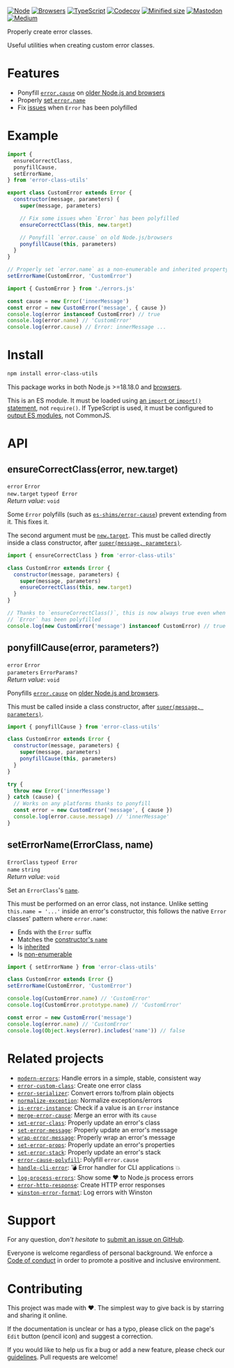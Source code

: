 [![Node](https://img.shields.io/badge/-Node.js-808080?logo=node.js&colorA=404040&logoColor=66cc33)](https://www.npmjs.com/package/error-class-utils)
[![Browsers](https://img.shields.io/badge/-Browsers-808080?logo=firefox&colorA=404040)](https://unpkg.com/error-class-utils?module)
[![TypeScript](https://img.shields.io/badge/-Typed-808080?logo=typescript&colorA=404040&logoColor=0096ff)](/src/main.d.ts)
[![Codecov](https://img.shields.io/badge/-Tested%20100%25-808080?logo=codecov&colorA=404040)](https://codecov.io/gh/ehmicky/error-class-utils)
[![Minified size](https://img.shields.io/bundlephobia/minzip/error-class-utils?label&colorA=404040&colorB=808080&logo=webpack)](https://bundlephobia.com/package/error-class-utils)
[![Mastodon](https://img.shields.io/badge/-Mastodon-808080.svg?logo=mastodon&colorA=404040&logoColor=9590F9)](https://fosstodon.org/@ehmicky)
[![Medium](https://img.shields.io/badge/-Medium-808080.svg?logo=medium&colorA=404040)](https://medium.com/@ehmicky)

Properly create error classes.

Useful utilities when creating custom error classes.

# Features

- Ponyfill
  [`error.cause`](https://developer.mozilla.org/en-US/docs/Web/JavaScript/Reference/Global_Objects/Error/cause)
  on
  [older Node.js and browsers](https://developer.mozilla.org/en-US/docs/Web/JavaScript/Reference/Global_Objects/Error/cause#browser_compatibility)
- Properly [set `error.name`](#seterrornameerrorclass-name)
- Fix [issues](#ensurecorrectclasserror-newtarget) when `Error` has been
  polyfilled

# Example

<!-- eslint-disable fp/no-this, fp/no-class, fp/no-mutating-assign -->

```js
import {
  ensureCorrectClass,
  ponyfillCause,
  setErrorName,
} from 'error-class-utils'

export class CustomError extends Error {
  constructor(message, parameters) {
    super(message, parameters)

    // Fix some issues when `Error` has been polyfilled
    ensureCorrectClass(this, new.target)

    // Ponyfill `error.cause` on old Node.js/browsers
    ponyfillCause(this, parameters)
  }
}

// Properly set `error.name` as a non-enumerable and inherited property
setErrorName(CustomError, 'CustomError')
```

```js
import { CustomError } from './errors.js'

const cause = new Error('innerMessage')
const error = new CustomError('message', { cause })
console.log(error instanceof CustomError) // true
console.log(error.name) // 'CustomError'
console.log(error.cause) // Error: innerMessage ...
```

# Install

```bash
npm install error-class-utils
```

This package works in both Node.js >=18.18.0 and
[browsers](https://raw.githubusercontent.com/ehmicky/dev-tasks/main/src/browserslist).

This is an ES module. It must be loaded using
[an `import` or `import()` statement](https://gist.github.com/sindresorhus/a39789f98801d908bbc7ff3ecc99d99c),
not `require()`. If TypeScript is used, it must be configured to
[output ES modules](https://www.typescriptlang.org/docs/handbook/esm-node.html),
not CommonJS.

# API

## ensureCorrectClass(error, new.target)

`error` `Error`\
`new.target` `typeof Error`\
_Return value_: `void`

Some `Error` polyfills (such as
[`es-shims/error-cause`](https://github.com/es-shims/error-cause)) prevent
extending from it. This fixes it.

The second argument must be
[`new.target`](https://developer.mozilla.org/en-US/docs/Web/JavaScript/Reference/Operators/new.target).
This must be called directly inside a class constructor, after
[`super(message, parameters)`](https://developer.mozilla.org/en-US/docs/Web/JavaScript/Reference/Operators/super).

<!-- eslint-disable fp/no-class, fp/no-this -->

```js
import { ensureCorrectClass } from 'error-class-utils'

class CustomError extends Error {
  constructor(message, parameters) {
    super(message, parameters)
    ensureCorrectClass(this, new.target)
  }
}

// Thanks to `ensureCorrectClass()`, this is now always true even when
// `Error` has been polyfilled
console.log(new CustomError('message') instanceof CustomError) // true
```

## ponyfillCause(error, parameters?)

`error` `Error`\
`parameters` `ErrorParams?`\
_Return value_: `void`

Ponyfills
[`error.cause`](https://developer.mozilla.org/en-US/docs/Web/JavaScript/Reference/Global_Objects/Error/cause)
on
[older Node.js and browsers](https://developer.mozilla.org/en-US/docs/Web/JavaScript/Reference/Global_Objects/Error/cause#browser_compatibility).

This must be called inside a class constructor, after
[`super(message, parameters)`](https://developer.mozilla.org/en-US/docs/Web/JavaScript/Reference/Operators/super).

<!-- eslint-disable fp/no-class, fp/no-this -->

```js
import { ponyfillCause } from 'error-class-utils'

class CustomError extends Error {
  constructor(message, parameters) {
    super(message, parameters)
    ponyfillCause(this, parameters)
  }
}

try {
  throw new Error('innerMessage')
} catch (cause) {
  // Works on any platforms thanks to ponyfill
  const error = new CustomError('message', { cause })
  console.log(error.cause.message) // 'innerMessage'
}
```

## setErrorName(ErrorClass, name)

`ErrorClass` `typeof Error`\
`name` `string`\
_Return value_: `void`

Set an `ErrorClass`'s
[`name`](https://developer.mozilla.org/en-US/docs/Web/JavaScript/Reference/Global_Objects/Error/name).

This must be performed on an error class, not instance. Unlike setting
`this.name = '...'` inside an error's constructor, this follows the native
`Error` classes' pattern where `error.name`:

- Ends with the `Error` suffix
- Matches the
  [constructor's `name`](https://developer.mozilla.org/en-US/docs/Web/JavaScript/Reference/Global_Objects/Function/name)
- Is
  [inherited](https://developer.mozilla.org/en-US/docs/Web/JavaScript/Enumerability_and_ownership_of_properties)
- Is
  [non-enumerable](https://developer.mozilla.org/en-US/docs/Web/JavaScript/Enumerability_and_ownership_of_properties)

<!-- eslint-disable fp/no-class -->

```js
import { setErrorName } from 'error-class-utils'

class CustomError extends Error {}
setErrorName(CustomError, 'CustomError')

console.log(CustomError.name) // 'CustomError'
console.log(CustomError.prototype.name) // 'CustomError'

const error = new CustomError('message')
console.log(error.name) // 'CustomError'
console.log(Object.keys(error).includes('name')) // false
```

# Related projects

- [`modern-errors`](https://github.com/ehmicky/modern-errors): Handle errors in
  a simple, stable, consistent way
- [`error-custom-class`](https://github.com/ehmicky/error-custom-class): Create
  one error class
- [`error-serializer`](https://github.com/ehmicky/error-serializer): Convert
  errors to/from plain objects
- [`normalize-exception`](https://github.com/ehmicky/normalize-exception):
  Normalize exceptions/errors
- [`is-error-instance`](https://github.com/ehmicky/is-error-instance): Check if
  a value is an `Error` instance
- [`merge-error-cause`](https://github.com/ehmicky/merge-error-cause): Merge an
  error with its `cause`
- [`set-error-class`](https://github.com/ehmicky/set-error-class): Properly
  update an error's class
- [`set-error-message`](https://github.com/ehmicky/set-error-message): Properly
  update an error's message
- [`wrap-error-message`](https://github.com/ehmicky/wrap-error-message):
  Properly wrap an error's message
- [`set-error-props`](https://github.com/ehmicky/set-error-props): Properly
  update an error's properties
- [`set-error-stack`](https://github.com/ehmicky/set-error-stack): Properly
  update an error's stack
- [`error-cause-polyfill`](https://github.com/ehmicky/error-cause-polyfill):
  Polyfill `error.cause`
- [`handle-cli-error`](https://github.com/ehmicky/handle-cli-error): 💣 Error
  handler for CLI applications 💥
- [`log-process-errors`](https://github.com/ehmicky/log-process-errors): Show
  some ❤ to Node.js process errors
- [`error-http-response`](https://github.com/ehmicky/error-http-response):
  Create HTTP error responses
- [`winston-error-format`](https://github.com/ehmicky/winston-error-format): Log
  errors with Winston

# Support

For any question, _don't hesitate_ to [submit an issue on GitHub](../../issues).

Everyone is welcome regardless of personal background. We enforce a
[Code of conduct](CODE_OF_CONDUCT.md) in order to promote a positive and
inclusive environment.

# Contributing

This project was made with ❤️. The simplest way to give back is by starring and
sharing it online.

If the documentation is unclear or has a typo, please click on the page's `Edit`
button (pencil icon) and suggest a correction.

If you would like to help us fix a bug or add a new feature, please check our
[guidelines](CONTRIBUTING.md). Pull requests are welcome!

<!-- Thanks go to our wonderful contributors: -->

<!-- ALL-CONTRIBUTORS-LIST:START -->
<!-- prettier-ignore -->
<!--
<table><tr><td align="center"><a href="https://fosstodon.org/@ehmicky"><img src="https://avatars2.githubusercontent.com/u/8136211?v=4" width="100px;" alt="ehmicky"/><br /><sub><b>ehmicky</b></sub></a><br /><a href="https://github.com/ehmicky/error-class-utils/commits?author=ehmicky" title="Code">💻</a> <a href="#design-ehmicky" title="Design">🎨</a> <a href="#ideas-ehmicky" title="Ideas, Planning, & Feedback">🤔</a> <a href="https://github.com/ehmicky/error-class-utils/commits?author=ehmicky" title="Documentation">📖</a></td></tr></table>
 -->
<!-- ALL-CONTRIBUTORS-LIST:END -->
